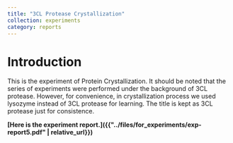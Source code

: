 ```yaml
---
title: "3CL Protease Crystallization"
collection: experiments
category: reports
---
```


# Introduction
This is the experiment of Protein Crystallization.
It should be noted that the series of experiments were performed under the background of 3CL protease. 
However, for convenience, in crystallization process we used lysozyme instead of 3CL protease for learning. 
The title is kept as 3CL protease just for consistence.

**[Here is the experiment report.]({{"../files/for_experiments/exp-report5.pdf" | relative_url}})**